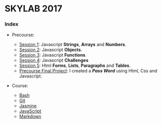 # SKYLAB 2017

### Index

* Precourse: 
    * [Session 1](https://github.com/Micheloncio/Skylab/tree/master/Precourse/Session_1): Javascript **Strings**, **Arrays** and **Numbers**.
    * [Session 2](https://github.com/Micheloncio/Skylab/tree/master/Precourse/Session_2): Javascript **Objects**.
    * [Session 3](https://github.com/Micheloncio/Skylab/tree/master/Precourse/Session_3): Javascript **Functions**.
    * [Session 4](https://github.com/Micheloncio/Skylab/tree/master/Precourse/Session_4): Javascript **Challenges**
    * [Session 5](https://github.com/Micheloncio/Skylab/tree/master/Precourse/Session_5): Html **Forms**, **Lists**, **Paragraphs** and **Tables**.
    * [Precourse Final Project](https://github.com/Micheloncio/Skylab/tree/master/Precourse/Precourse_Final_Project): I created a _**Pass Word**_ using Html, Css and Javascript.

* Course:
    * [Bash](https://github.com/Micheloncio/Skylab/tree/master/Course/Bash)
    * [Git](https://github.com/Micheloncio/Skylab/tree/master/Course/Git)
    * [Jasmine](https://github.com/Micheloncio/Skylab/tree/master/Course/Jasmine)
    * [JavaScript](https://github.com/Micheloncio/Skylab/tree/master/Course/JavaScript)
    * [Markdown](https://github.com/Micheloncio/Skylab/tree/master/Course/Markdown)


